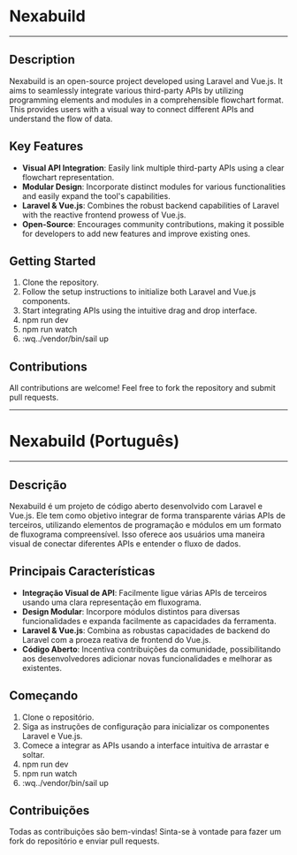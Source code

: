 # Nexabuild

---

## Description

Nexabuild is an open-source project developed using Laravel and Vue.js. It aims to seamlessly integrate various third-party APIs by utilizing programming elements and modules in a comprehensible flowchart format. This provides users with a visual way to connect different APIs and understand the flow of data.

## Key Features
- **Visual API Integration**: Easily link multiple third-party APIs using a clear flowchart representation.
- **Modular Design**: Incorporate distinct modules for various functionalities and easily expand the tool's capabilities.
- **Laravel & Vue.js**: Combines the robust backend capabilities of Laravel with the reactive frontend prowess of Vue.js.
- **Open-Source**: Encourages community contributions, making it possible for developers to add new features and improve existing ones.

## Getting Started
1. Clone the repository.
2. Follow the setup instructions to initialize both Laravel and Vue.js components.
3. Start integrating APIs using the intuitive drag and drop interface. 
4. npm run dev
5. npm run watch
6. :wq../vendor/bin/sail up

## Contributions
All contributions are welcome! Feel free to fork the repository and submit pull requests.

---

# Nexabuild (Português)

---

## Descrição

Nexabuild é um projeto de código aberto desenvolvido com Laravel e Vue.js. Ele tem como objetivo integrar de forma transparente várias APIs de terceiros, utilizando elementos de programação e módulos em um formato de fluxograma compreensível. Isso oferece aos usuários uma maneira visual de conectar diferentes APIs e entender o fluxo de dados.

## Principais Características
- **Integração Visual de API**: Facilmente ligue várias APIs de terceiros usando uma clara representação em fluxograma.
- **Design Modular**: Incorpore módulos distintos para diversas funcionalidades e expanda facilmente as capacidades da ferramenta.
- **Laravel & Vue.js**: Combina as robustas capacidades de backend do Laravel com a proeza reativa de frontend do Vue.js.
- **Código Aberto**: Incentiva contribuições da comunidade, possibilitando aos desenvolvedores adicionar novas funcionalidades e melhorar as existentes.

## Começando
1. Clone o repositório.
2. Siga as instruções de configuração para inicializar os componentes Laravel e Vue.js.
3. Comece a integrar as APIs usando a interface intuitiva de arrastar e soltar.
4. npm run dev
5. npm run watch
6. :wq../vendor/bin/sail up

## Contribuições
Todas as contribuições são bem-vindas! Sinta-se à vontade para fazer um fork do repositório e enviar pull requests.
